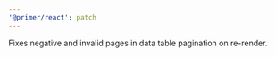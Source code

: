 ```yaml
---
'@primer/react': patch
---
```


Fixes negative and invalid pages in data table pagination on re-render.
